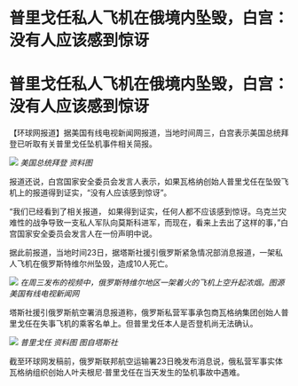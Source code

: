 # 普里戈任私人飞机在俄境内坠毁，白宫：没有人应该感到惊讶

# 普里戈任私人飞机在俄境内坠毁，白宫：没有人应该感到惊讶

【环球网报道】据美国有线电视新闻网报道，当地时间周三，白宫表示美国总统拜登已听取有关普里戈任坠机事件相关简报。

![](https://inews.gtimg.com/om_bt/OPwqpOkT4ShUSaicbgqnJ21bmmo4oNTns7Eo_jWtOOfpYAA/1000)
_美国总统拜登 资料图_

报道还说，白宫国家安全委员会发言人表示，如果瓦格纳创始人普里戈任在坠毁飞机上的报道得到证实，“没有人应该感到惊讶”。

“我们已经看到了相关报道，
如果得到证实，任何人都不应该感到惊讶。乌克兰灾难性的战争导致一支私人军队向莫斯科进军，而现在，看来上去出了这样的事，”白宫国家安全委员会发言人在一份声明中说。

据此前报道，当地时间23日，据塔斯社援引俄罗斯紧急情况部消息报道，一架私人飞机在俄罗斯特维尔州坠毁，造成10人死亡。

![](https://inews.gtimg.com/om_bt/OHAJ6nzpXfSokWsw5C0_xkyTnDesgcgxXVmH0m7Vj94OQAA/1000)
_在周三发布的视频中，俄罗斯特维尔地区一架着火的飞机上空升起浓烟。图源 美国有线电视新闻网_

塔斯社援引俄罗斯航空署消息报道称，俄罗斯私营军事承包商瓦格纳集团创始人普里戈任在失事飞机的乘客名单上。但普里戈任本人是否登机尚无法确认。

![](https://inews.gtimg.com/om_bt/OvfSCMA1g03Nl4q3o3LWwy6NEZfHUhUQIyCUnol2SOXNkAA/1000)
_普里戈任 资料图 图自塔斯社_

截至环球网发稿前，俄罗斯联邦航空运输署23日晚发布消息说，俄私营军事实体瓦格纳组织创始人叶夫根尼·普里戈任在当天发生的坠机事故中遇难。

